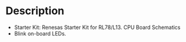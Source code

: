 # Description
- Starter Kit: Renesas Starter Kit for RL78/L13. CPU Board Schematics
- Blink on-board LEDs. 

